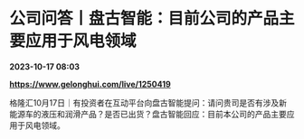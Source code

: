 # 公司问答丨盘古智能：目前公司的产品主要应用于风电领域

**2023-10-17 08:03**

**https://www.gelonghui.com/live/1250419**

格隆汇10月17日｜有投资者在互动平台向盘古智能提问：请问贵司是否有涉及新能源车的液压和润滑产品？是否已出货？盘古智能回应：目前本公司的产品主要应用于风电领域。